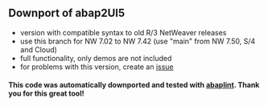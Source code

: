 ## Downport of abap2UI5

* version with compatible syntax to old R/3 NetWeaver releases
* use this branch for NW 7.02 to NW 7.42 (use "main" from NW 7.50, S/4 and Cloud)
* full functionality, only demos are not included
* for problems with this version, create an [issue](https://github.com/oblomov-dev/ABAP2UI5/issues)

#### This code was automatically downported and tested with [abaplint](https://abaplint.org/). Thank you for this great tool!
